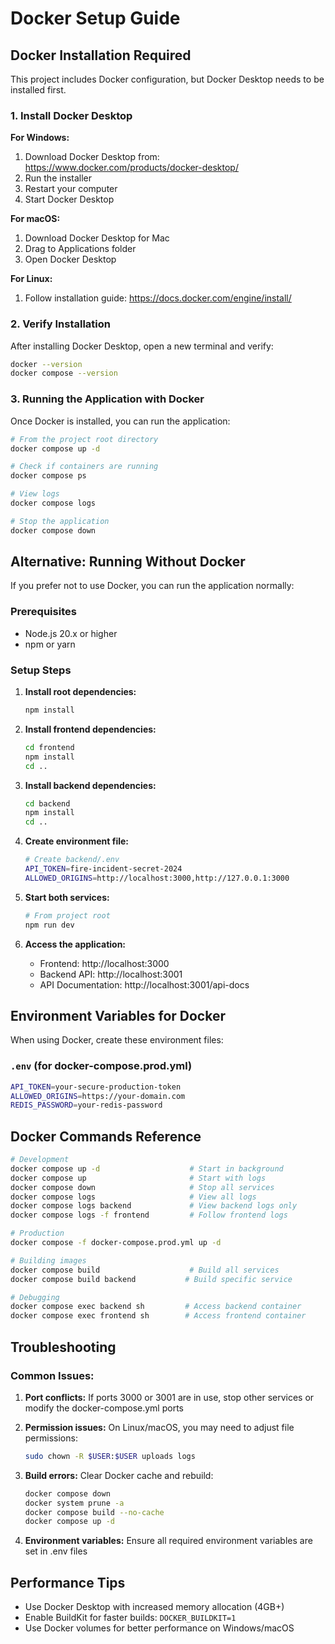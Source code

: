 # Docker Setup Guide

## Docker Installation Required

This project includes Docker configuration, but Docker Desktop needs to be installed first.

### 1. Install Docker Desktop

**For Windows:**

1. Download Docker Desktop from: https://www.docker.com/products/docker-desktop/
2. Run the installer
3. Restart your computer
4. Start Docker Desktop

**For macOS:**

1. Download Docker Desktop for Mac
2. Drag to Applications folder
3. Open Docker Desktop

**For Linux:**

1. Follow installation guide: https://docs.docker.com/engine/install/

### 2. Verify Installation

After installing Docker Desktop, open a new terminal and verify:

```bash
docker --version
docker compose --version
```

### 3. Running the Application with Docker

Once Docker is installed, you can run the application:

```bash
# From the project root directory
docker compose up -d

# Check if containers are running
docker compose ps

# View logs
docker compose logs

# Stop the application
docker compose down
```

## Alternative: Running Without Docker

If you prefer not to use Docker, you can run the application normally:

### Prerequisites

- Node.js 20.x or higher
- npm or yarn

### Setup Steps

1. **Install root dependencies:**

   ```bash
   npm install
   ```

2. **Install frontend dependencies:**

   ```bash
   cd frontend
   npm install
   cd ..
   ```

3. **Install backend dependencies:**

   ```bash
   cd backend
   npm install
   cd ..
   ```

4. **Create environment file:**

   ```bash
   # Create backend/.env
   API_TOKEN=fire-incident-secret-2024
   ALLOWED_ORIGINS=http://localhost:3000,http://127.0.0.1:3000
   ```

5. **Start both services:**

   ```bash
   # From project root
   npm run dev
   ```

6. **Access the application:**
   - Frontend: http://localhost:3000
   - Backend API: http://localhost:3001
   - API Documentation: http://localhost:3001/api-docs

## Environment Variables for Docker

When using Docker, create these environment files:

### `.env` (for docker-compose.prod.yml)

```bash
API_TOKEN=your-secure-production-token
ALLOWED_ORIGINS=https://your-domain.com
REDIS_PASSWORD=your-redis-password
```

## Docker Commands Reference

```bash
# Development
docker compose up -d                    # Start in background
docker compose up                       # Start with logs
docker compose down                     # Stop all services
docker compose logs                     # View all logs
docker compose logs backend             # View backend logs only
docker compose logs -f frontend         # Follow frontend logs

# Production
docker compose -f docker-compose.prod.yml up -d

# Building images
docker compose build                    # Build all services
docker compose build backend           # Build specific service

# Debugging
docker compose exec backend sh         # Access backend container
docker compose exec frontend sh        # Access frontend container
```

## Troubleshooting

### Common Issues:

1. **Port conflicts:** If ports 3000 or 3001 are in use, stop other services or modify the docker-compose.yml ports

2. **Permission issues:** On Linux/macOS, you may need to adjust file permissions:

   ```bash
   sudo chown -R $USER:$USER uploads logs
   ```

3. **Build errors:** Clear Docker cache and rebuild:

   ```bash
   docker compose down
   docker system prune -a
   docker compose build --no-cache
   docker compose up -d
   ```

4. **Environment variables:** Ensure all required environment variables are set in .env files

## Performance Tips

- Use Docker Desktop with increased memory allocation (4GB+)
- Enable BuildKit for faster builds: `DOCKER_BUILDKIT=1`
- Use Docker volumes for better performance on Windows/macOS
